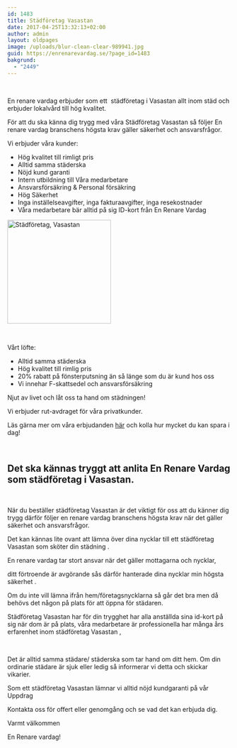 ```yaml
---
id: 1483
title: Städföretag Vasastan
date: 2017-04-25T13:32:13+02:00
author: admin
layout: oldpages
image: /uploads/blur-clean-clear-989941.jpg
guid: https://enrenarevardag.se/?page_id=1483
bakgrund:
  - "2449"
---
```

&nbsp;

En renare vardag erbjuder som ett  städföretag i Vasastan allt inom städ och erbjuder lokalvård till hög kvalitet.

För att du ska känna dig trygg med våra Städföretag Vasastan så följer En renare vardag branschens högsta krav gäller säkerhet och ansvarsfrågor.

Vi erbjuder våra kunder:

  * Hög kvalitet till rimligt pris
  * Alltid samma städerska
  * Nöjd kund garanti
  * Intern utbildning till Våra medarbetare
  * Ansvarsförsäkring & Personal försäkring
  * Hög Säkerhet
  * Inga inställelseavgifter, inga fakturaavgifter, inga resekostnader
  * Våra medarbetare bär alltid på sig ID-kort från En Renare Vardag

[<img class="wp-image-1484 aligncenter" src="https://enrenarevardag.se/wp-content/uploads/2017/04/Flyttstädning-23-300x300.jpg" alt="Städföretag, Vasastan " width="234" height="234" srcset="https://enrenarevardag.se/wp-content/uploads/2017/04/Flyttstädning-23-300x300.jpg 300w, https://enrenarevardag.se/wp-content/uploads/2017/04/Flyttstädning-23-150x150.jpg 150w, https://enrenarevardag.se/wp-content/uploads/2017/04/Flyttstädning-23-125x125.jpg 125w, https://enrenarevardag.se/wp-content/uploads/2017/04/Flyttstädning-23.jpg 450w" sizes="(max-width: 234px) 100vw, 234px" />](https://enrenarevardag.se/pris/) 

&nbsp;

Vårt löfte:

  * Alltid samma städerska
  * Hög kvalitet till rimlig pris
  * 20% rabatt på fönsterputsning än så länge som du är kund hos oss
  * Vi innehar F-skattsedel och ansvarsförsäkring

Njut av livet och låt oss ta hand om städningen!

Vi erbjuder rut-avdraget för våra privatkunder.

Läs gärna mer om våra erbjudanden [här](https://enrenarevardag.se/erbjudanden/) och kolla hur mycket du kan spara i dag!

&nbsp;

## Det ska kännas tryggt att anlita En Renare Vardag som städföretag i Vasastan.

&nbsp;

När du beställer städföretag Vasastan är det viktigt för oss att du känner dig trygg därför följer en renare vardag branschens högsta krav när det gäller säkerhet och ansvarsfrågor.

Det kan kännas lite ovant att lämna över dina nycklar till ett städföretag Vasastan som sköter din städning .

En renare vardag tar stort ansvar när det gäller mottagarna och nycklar,

ditt förtroende är avgörande sås därför hanterade dina nycklar min högsta säkerhet .

Om du inte vill lämna ifrån hem/företagsnycklarna så går det bra men då behövs det någon på plats för att öppna för städaren.

Städföretag Vasastan har för din trygghet har alla anställda sina id-kort på sig när dom är på plats, våra medarbetare är professionella har många års erfarenhet inom städföretag Vasastan ,

&nbsp;

Det är alltid samma städare/ städerska som tar hand om ditt hem. Om din ordinarie städare är sjuk eller ledig så informerar vi detta och skickar vikarier.

Som ett städföretag Vasastan lämnar vi alltid nöjd kundgaranti på vår Uppdrag

Kontakta oss för offert eller genomgång och se vad det kan erbjuda dig.

Varmt välkommen

En Renare vardag!